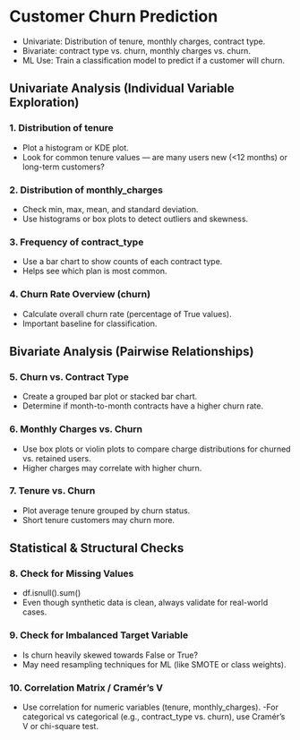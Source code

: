 # Customer Churn Prediction
- Univariate: Distribution of tenure, monthly charges, contract type.
- Bivariate: contract type vs. churn, monthly charges vs. churn.
- ML Use: Train a classification model to predict if a customer will churn.

## Univariate Analysis (Individual Variable Exploration)
### 1. Distribution of tenure
  - Plot a histogram or KDE plot.
  - Look for common tenure values — are many users new (<12 months) or long-term customers?

### 2. Distribution of monthly_charges
  - Check min, max, mean, and standard deviation.
  - Use histograms or box plots to detect outliers and skewness.

### 3. Frequency of contract_type
  - Use a bar chart to show counts of each contract type.
  - Helps see which plan is most common.

### 4. Churn Rate Overview (churn)
  - Calculate overall churn rate (percentage of True values).
  - Important baseline for classification.

## Bivariate Analysis (Pairwise Relationships)
### 5. Churn vs. Contract Type
  - Create a grouped bar plot or stacked bar chart.
  - Determine if month-to-month contracts have a higher churn rate.

### 6. Monthly Charges vs. Churn
  - Use box plots or violin plots to compare charge distributions for churned vs. retained users.
  - Higher charges may correlate with higher churn.

### 7. Tenure vs. Churn
  - Plot average tenure grouped by churn status.
  - Short tenure customers may churn more.

## Statistical & Structural Checks
### 8. Check for Missing Values
  - df.isnull().sum()
  - Even though synthetic data is clean, always validate for real-world cases.

### 9. Check for Imbalanced Target Variable
  - Is churn heavily skewed towards False or True?
  - May need resampling techniques for ML (like SMOTE or class weights).

### 10. Correlation Matrix / Cramér’s V
  - Use correlation for numeric variables (tenure, monthly_charges).
  -For categorical vs categorical (e.g., contract_type vs. churn), use Cramér’s V or chi-square test.
